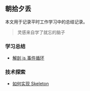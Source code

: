 ## 朝拾夕丢

本文用于记录平时工作学习中的总结记录。

> 灵感来自学了就忘的脑子

### 学习总结


* [解剖 js 事件循环](https://github.com/ls365882248/blog/issues/2)

### 技术探索
* [如何实现 Skeleton](https://github.com/ls365882248/blog/issues/1)

